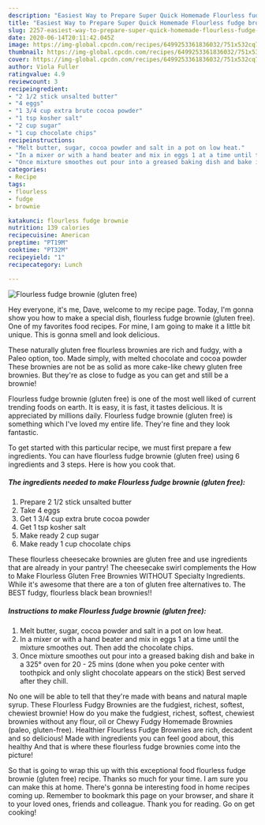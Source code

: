 ```yaml
---
description: "Easiest Way to Prepare Super Quick Homemade Flourless fudge brownie (gluten free)"
title: "Easiest Way to Prepare Super Quick Homemade Flourless fudge brownie (gluten free)"
slug: 2257-easiest-way-to-prepare-super-quick-homemade-flourless-fudge-brownie-gluten-free
date: 2020-06-14T20:11:42.045Z
image: https://img-global.cpcdn.com/recipes/6499253361836032/751x532cq70/flourless-fudge-brownie-gluten-free-recipe-main-photo.jpg
thumbnail: https://img-global.cpcdn.com/recipes/6499253361836032/751x532cq70/flourless-fudge-brownie-gluten-free-recipe-main-photo.jpg
cover: https://img-global.cpcdn.com/recipes/6499253361836032/751x532cq70/flourless-fudge-brownie-gluten-free-recipe-main-photo.jpg
author: Viola Fuller
ratingvalue: 4.9
reviewcount: 3
recipeingredient:
- "2 1/2 stick unsalted butter"
- "4 eggs"
- "1 3/4 cup extra brute cocoa powder"
- "1 tsp kosher salt"
- "2 cup sugar"
- "1 cup chocolate chips"
recipeinstructions:
- "Melt butter, sugar, cocoa powder and salt in a pot on low heat."
- "In a mixer or with a hand beater and mix in eggs 1 at a time until the mixture smoothes out. Then add the chocolate chips."
- "Once mixture smoothes out pour into a greased baking dish and bake in a 325° oven for 20 - 25 mins (done when you poke center with toothpick and only slight chocolate appears on the stick) Best served after they chill."
categories:
- Recipe
tags:
- flourless
- fudge
- brownie

katakunci: flourless fudge brownie 
nutrition: 139 calories
recipecuisine: American
preptime: "PT19M"
cooktime: "PT32M"
recipeyield: "1"
recipecategory: Lunch

---
```



![Flourless fudge brownie (gluten free)](https://img-global.cpcdn.com/recipes/6499253361836032/751x532cq70/flourless-fudge-brownie-gluten-free-recipe-main-photo.jpg)

Hey everyone, it's me, Dave, welcome to my recipe page. Today, I'm gonna show you how to make a special dish, flourless fudge brownie (gluten free). One of my favorites food recipes. For mine, I am going to make it a little bit unique. This is gonna smell and look delicious.

These naturally gluten free flourless brownies are rich and fudgy, with a Paleo option, too. Made simply, with melted chocolate and cocoa powder These brownies are not be as solid as more cake-like chewy gluten free brownies. But they&#39;re as close to fudge as you can get and still be a brownie!

Flourless fudge brownie (gluten free) is one of the most well liked of current trending foods on earth. It is easy, it is fast, it tastes delicious. It is appreciated by millions daily. Flourless fudge brownie (gluten free) is something which I've loved my entire life. They're fine and they look fantastic.


To get started with this particular recipe, we must first prepare a few ingredients. You can have flourless fudge brownie (gluten free) using 6 ingredients and 3 steps. Here is how you cook that.

<!--inarticleads1-->

##### The ingredients needed to make Flourless fudge brownie (gluten free):

1. Prepare 2 1/2 stick unsalted butter
1. Take 4 eggs
1. Get 1 3/4 cup extra brute cocoa powder
1. Get 1 tsp kosher salt
1. Make ready 2 cup sugar
1. Make ready 1 cup chocolate chips


These flourless cheesecake brownies are gluten free and use ingredients that are already in your pantry! The cheesecake swirl complements the How to Make Flourless Gluten Free Brownies WITHOUT Specialty Ingredients. While it&#39;s awesome that there are a ton of gluten free alternatives to. The BEST fudgy, flourless black bean brownies!! 

<!--inarticleads2-->

##### Instructions to make Flourless fudge brownie (gluten free):

1. Melt butter, sugar, cocoa powder and salt in a pot on low heat.
1. In a mixer or with a hand beater and mix in eggs 1 at a time until the mixture smoothes out. Then add the chocolate chips.
1. Once mixture smoothes out pour into a greased baking dish and bake in a 325° oven for 20 - 25 mins (done when you poke center with toothpick and only slight chocolate appears on the stick) Best served after they chill.


No one will be able to tell that they&#39;re made with beans and natural maple syrup. These Flourless Fudgy Brownies are the fudgiest, richest, softest, chewiest brownie! How do you make the fudgiest, richest, softest, chewiest brownies without any flour, oil or Chewy Fudgy Homemade Brownies (paleo, gluten-free). Healthier Flourless Fudge Brownies are rich, decadent and so delicious! Made with ingredients you can feel good about, this healthy And that is where these flourless fudge brownies come into the picture! 

So that is going to wrap this up with this exceptional food flourless fudge brownie (gluten free) recipe. Thanks so much for your time. I am sure you can make this at home. There's gonna be interesting food in home recipes coming up. Remember to bookmark this page on your browser, and share it to your loved ones, friends and colleague. Thank you for reading. Go on get cooking!
